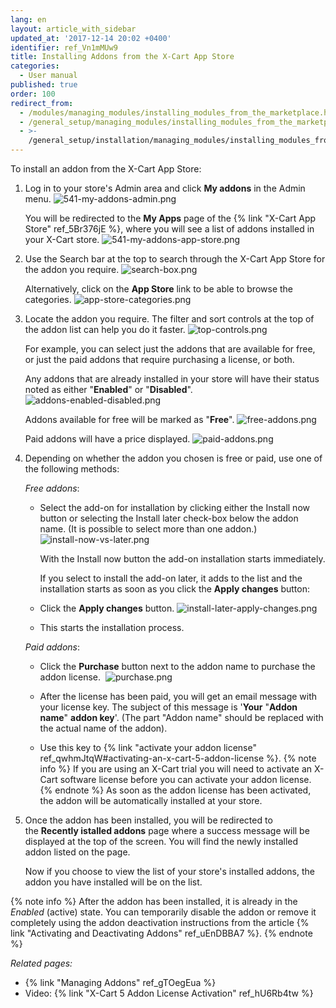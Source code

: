 ```yaml
---
lang: en
layout: article_with_sidebar
updated_at: '2017-12-14 20:02 +0400'
identifier: ref_Vn1mMUw9
title: Installing Addons from the X-Cart App Store
categories:
  - User manual
published: true
order: 100
redirect_from:
  - /modules/managing_modules/installing_modules_from_the_marketplace.html
  - /general_setup/managing_modules/installing_modules_from_the_marketplace.html
  - >-
    /general_setup/installation/managing_modules/installing_modules_from_the_marketplace.html
---
```

To install an addon from the X-Cart App Store:

1.  Log in to your store's Admin area and click **My addons** in the Admin menu.
    ![541-my-addons-admin.png]({{site.baseurl}}/attachments/ref_Vn1mMUw9/541-my-addons-admin.png)
    
    You will be redirected to the **My Apps** page of the {% link "X-Cart App Store" ref_5Br376jE %}, where you will see a list of addons installed in your X-Cart store.
    ![541-my-addons-app-store.png]({{site.baseurl}}/attachments/ref_Vn1mMUw9/541-my-addons-app-store.png)

2. Use the Search bar at the top to search through the X-Cart App Store for the addon you require. 
   ![search-box.png]({{site.baseurl}}/attachments/ref_Vn1mMUw9/search-box.png)

   Alternatively, click on the **App Store** link to be able to browse the categories.
   ![app-store-categories.png]({{site.baseurl}}/attachments/ref_Vn1mMUw9/app-store-categories.png)

3. Locate the addon you require. The filter and sort controls at the top of the addon list can help you do it faster.
    ![top-controls.png]({{site.baseurl}}/attachments/ref_Vn1mMUw9/top-controls.png)
    
    For example, you can select just the addons that are available for free, or just the paid addons that require purchasing a license, or both.
    
    Any addons that are already installed in your store will have their status noted as either  "**Enabled**" or "**Disabled**".  
    ![addons-enabled-disabled.png]({{site.baseurl}}/attachments/ref_Vn1mMUw9/addons-enabled-disabled.png)
    
    Addons available for free will be marked as "**Free**". 
    ![free-addons.png]({{site.baseurl}}/attachments/ref_Vn1mMUw9/free-addons.png)

    Paid addons will have a price displayed.
    ![paid-addons.png]({{site.baseurl}}/attachments/ref_Vn1mMUw9/paid-addons.png)
   
4.  Depending on whether the addon you chosen is free or paid, use one of the following methods:

    _Free addons_: 
    
    * Select the add-on for installation by clicking either the Install now button or selecting the Install later check-box below the addon name. (It is possible to select more than one addon.)
      ![install-now-vs-later.png]({{site.baseurl}}/attachments/ref_Vn1mMUw9/install-now-vs-later.png)
      
      With the Install now button the add-on installation starts immediately. 
      
      If you select to install the add-on later, it adds to the list and the installation starts as soon as you click the **Apply changes** button:
    
    * Click the **Apply changes** button.
      ![install-later-apply-changes.png]({{site.baseurl}}/attachments/ref_Vn1mMUw9/install-later-apply-changes.png)

    * This starts the installation process. 

    _Paid addons_: 
    
    * Click the **Purchase** button next to the addon name to purchase the addon license. 
      ![purchase.png]({{site.baseurl}}/attachments/ref_Vn1mMUw9/purchase.png)
    
     * After the license has been paid, you will get an email message with your license key. The subject of this message is '**Your** "**Addon name**" **addon key**'. (The part "Addon name" should be replaced with the actual name of the addon). 
    * Use this key to {% link "activate your addon license" ref_qwhmJtqW#activating-an-x-cart-5-addon-license %}. 
      {% note info %}
      If you are using an X-Cart trial you will need to activate an X-Cart software license before you can activate your addon license. 
      {% endnote %}
      As soon as the addon license has been activated, the addon will be automatically installed at your store.

5.  Once the addon has been installed, you will be redirected to the **Recently istalled addons** page where a success message will be displayed at the top of the screen. You will find the newly installed addon listed on the page.

    Now if you choose to view the list of your store's installed addons, the addon you have installed will be on the list. 

   {% note info %}
   After the addon has been installed, it is already in the _Enabled_ (active) state. You can temporarily disable the addon or remove it completely using the addon deactivation instructions from the article {% link "Activating and Deactivating Addons" ref_uEnDBBA7 %}.
   {% endnote %}

_Related pages:_

*   {% link "Managing Addons" ref_gTOegEua %}
*   Video: {% link "X-Cart 5 Addon License Activation" ref_hU6Rb4tw %}
